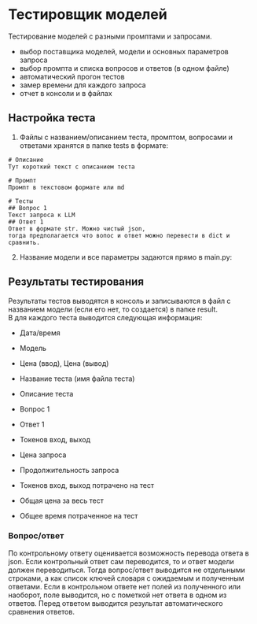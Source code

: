 # Тестировщик моделей
Тестирование моделей с разными промптами и запросами. 
- выбор поставщика моделей, модели и основных параметров запроса
- выбор промпта и списка вопросов и ответов (в одном файле)
- автоматический прогон тестов
- замер времени для каждого запроса
- отчет в консоли и в файлах

## Настройка теста
1. Файлы с названием/описанием теста, промптом, вопросами и ответами хранятся в папке tests в формате:
``` markdawn
# Описание
Тут короткий текст с описанием теста

# Промпт
Промпт в текстовом формате или md

# Тесты
## Вопрос 1
Текст запроса к LLM
## Ответ 1
Ответ в формате str. Можно чистый json, 
тогда предполагается что вопос и ответ можно перевести в dict и сравнить.
```
2. Название модели и все параметры задаются прямо в main.py:


## Результаты тестирования
Результаты тестов выводятся в консоль и записываются в файл с 
названием модели (если его нет, то создается) в папке result.  
В для каждого теста выводится следующая информация:

- Дата/время
- Модель
- Цена (ввод), Цена (вывод)
- Название теста (имя файла теста)
- Описание теста

- Вопрос 1
- Ответ 1
- Токенов вход, выход
- Цена запроса
- Продолжительность запроса

- Токенов вход, выход потрачено на тест
- Общая цена за весь тест
- Общее время потраченное на тест

### Вопрос/ответ
По контрольному ответу оценивается возможность перевода ответа в json.
Если контрольный ответ сам переводится, то и ответ модели должен переводиться.
Тогда вопрос/ответ выводится не отдельными строками,
а как список ключей словаря с ожидаемым и полученным ответами.
Если в контрольном ответе нет полей из полученного или наоборот,
поле выводится, но с пометкой нет ответа в одном из ответов.
Перед ответом выводится результат автоматического сравнения ответов.

